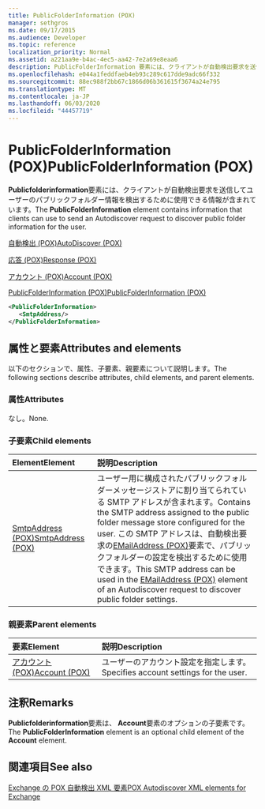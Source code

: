 ```yaml
---
title: PublicFolderInformation (POX)
manager: sethgros
ms.date: 09/17/2015
ms.audience: Developer
ms.topic: reference
localization_priority: Normal
ms.assetid: a221aa9e-b4ac-4ec5-aa42-7e2a69e8eaa6
description: PublicFolderInformation 要素には、クライアントが自動検出要求を送信してユーザーのパブリックフォルダー情報を検出するために使用できる情報が含まれています。
ms.openlocfilehash: e044a1feddfaeb4eb93c289c617dde9adc66f332
ms.sourcegitcommit: 88ec988f2bb67c1866d06b361615f3674a24e795
ms.translationtype: MT
ms.contentlocale: ja-JP
ms.lasthandoff: 06/03/2020
ms.locfileid: "44457719"
---
```

# <a name="publicfolderinformation-pox"></a><span data-ttu-id="4c8e4-103">PublicFolderInformation (POX)</span><span class="sxs-lookup"><span data-stu-id="4c8e4-103">PublicFolderInformation (POX)</span></span>

<span data-ttu-id="4c8e4-104">**Publicfolderinformation**要素には、クライアントが自動検出要求を送信してユーザーのパブリックフォルダー情報を検出するために使用できる情報が含まれています。</span><span class="sxs-lookup"><span data-stu-id="4c8e4-104">The **PublicFolderInformation** element contains information that clients can use to send an Autodiscover request to discover public folder information for the user.</span></span> 
  
[<span data-ttu-id="4c8e4-105">自動検出 (POX)</span><span class="sxs-lookup"><span data-stu-id="4c8e4-105">AutoDiscover (POX)</span></span>](autodiscover-pox.md)
  
[<span data-ttu-id="4c8e4-106">応答 (POX)</span><span class="sxs-lookup"><span data-stu-id="4c8e4-106">Response (POX)</span></span>](response-pox.md)
  
[<span data-ttu-id="4c8e4-107">アカウント (POX)</span><span class="sxs-lookup"><span data-stu-id="4c8e4-107">Account (POX)</span></span>](account-pox.md)
  
[<span data-ttu-id="4c8e4-108">PublicFolderInformation (POX)</span><span class="sxs-lookup"><span data-stu-id="4c8e4-108">PublicFolderInformation (POX)</span></span>](publicfolderinformation-pox.md)
  
```XML
<PublicFolderInformation>
   <SmtpAddress/>
</PublicFolderInformation>
```

## <a name="attributes-and-elements"></a><span data-ttu-id="4c8e4-109">属性と要素</span><span class="sxs-lookup"><span data-stu-id="4c8e4-109">Attributes and elements</span></span>

<span data-ttu-id="4c8e4-110">以下のセクションで、属性、子要素、親要素について説明します。</span><span class="sxs-lookup"><span data-stu-id="4c8e4-110">The following sections describe attributes, child elements, and parent elements.</span></span>
  
### <a name="attributes"></a><span data-ttu-id="4c8e4-111">属性</span><span class="sxs-lookup"><span data-stu-id="4c8e4-111">Attributes</span></span>

<span data-ttu-id="4c8e4-112">なし。</span><span class="sxs-lookup"><span data-stu-id="4c8e4-112">None.</span></span>
  
### <a name="child-elements"></a><span data-ttu-id="4c8e4-113">子要素</span><span class="sxs-lookup"><span data-stu-id="4c8e4-113">Child elements</span></span>

|<span data-ttu-id="4c8e4-114">**Element**</span><span class="sxs-lookup"><span data-stu-id="4c8e4-114">**Element**</span></span>|<span data-ttu-id="4c8e4-115">**説明**</span><span class="sxs-lookup"><span data-stu-id="4c8e4-115">**Description**</span></span>|
|:-----|:-----|
|[<span data-ttu-id="4c8e4-116">SmtpAddress (POX)</span><span class="sxs-lookup"><span data-stu-id="4c8e4-116">SmtpAddress (POX)</span></span>](smtpaddress-pox.md) <br/> |<span data-ttu-id="4c8e4-117">ユーザー用に構成されたパブリックフォルダーメッセージストアに割り当てられている SMTP アドレスが含まれます。</span><span class="sxs-lookup"><span data-stu-id="4c8e4-117">Contains the SMTP address assigned to the public folder message store configured for the user.</span></span> <span data-ttu-id="4c8e4-118">この SMTP アドレスは、自動検出要求の[EMailAddress (POX)](emailaddress-pox.md)要素で、パブリックフォルダーの設定を検出するために使用できます。</span><span class="sxs-lookup"><span data-stu-id="4c8e4-118">This SMTP address can be used in the [EMailAddress (POX)](emailaddress-pox.md) element of an Autodiscover request to discover public folder settings.</span></span>  <br/> |
   
### <a name="parent-elements"></a><span data-ttu-id="4c8e4-119">親要素</span><span class="sxs-lookup"><span data-stu-id="4c8e4-119">Parent elements</span></span>

|<span data-ttu-id="4c8e4-120">**要素**</span><span class="sxs-lookup"><span data-stu-id="4c8e4-120">**Element**</span></span>|<span data-ttu-id="4c8e4-121">**説明**</span><span class="sxs-lookup"><span data-stu-id="4c8e4-121">**Description**</span></span>|
|:-----|:-----|
|[<span data-ttu-id="4c8e4-122">アカウント (POX)</span><span class="sxs-lookup"><span data-stu-id="4c8e4-122">Account (POX)</span></span>](account-pox.md) <br/> |<span data-ttu-id="4c8e4-123">ユーザーのアカウント設定を指定します。</span><span class="sxs-lookup"><span data-stu-id="4c8e4-123">Specifies account settings for the user.</span></span>  <br/> |
   
## <a name="remarks"></a><span data-ttu-id="4c8e4-124">注釈</span><span class="sxs-lookup"><span data-stu-id="4c8e4-124">Remarks</span></span>

<span data-ttu-id="4c8e4-125">**Publicfolderinformation**要素は、 **Account**要素のオプションの子要素です。</span><span class="sxs-lookup"><span data-stu-id="4c8e4-125">The **PublicFolderInformation** element is an optional child element of the **Account** element.</span></span> 
  
## <a name="see-also"></a><span data-ttu-id="4c8e4-126">関連項目</span><span class="sxs-lookup"><span data-stu-id="4c8e4-126">See also</span></span>



[<span data-ttu-id="4c8e4-127">Exchange の POX 自動検出 XML 要素</span><span class="sxs-lookup"><span data-stu-id="4c8e4-127">POX Autodiscover XML elements for Exchange</span></span>](pox-autodiscover-xml-elements-for-exchange.md)

